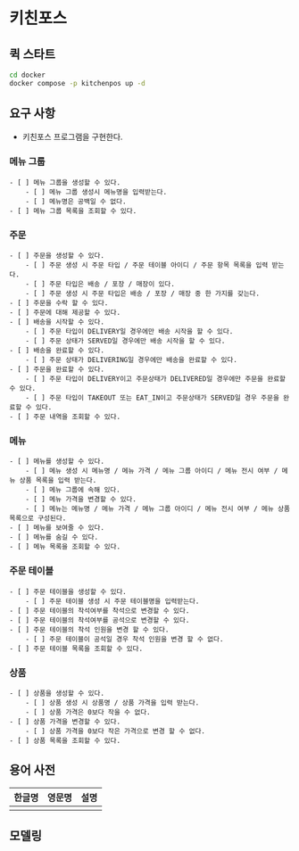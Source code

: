 # 키친포스

## 퀵 스타트

```sh
cd docker
docker compose -p kitchenpos up -d
```

## 요구 사항

- 키친포스 프로그램을 구현한다.

### 메뉴 그룹
    - [ ] 메뉴 그룹을 생성할 수 있다.
        - [ ] 메뉴 그룹 생성시 메뉴명을 입력받는다.
        - [ ] 메뉴명은 공백일 수 없다.
    - [ ] 메뉴 그룹 목록을 조회할 수 있다.

### 주문
    - [ ] 주문을 생성할 수 있다.
        - [ ] 주문 생성 시 주문 타입 / 주문 테이블 아이디 / 주문 항목 목록을 입력 받는다.
        - [ ] 주문 타입은 배송 / 포장 / 매장이 있다.
        - [ ] 주문 생성 시 주문 타입은 배송 / 포장 / 매장 중 한 가지를 갖는다.
    - [ ] 주문을 수락 할 수 있다.
    - [ ] 주문에 대해 제공할 수 있다.
    - [ ] 배송을 시작할 수 있다.
        - [ ] 주문 타입이 DELIVERY일 경우에만 배송 시작을 할 수 있다.
        - [ ] 주문 상태가 SERVED일 경우에만 배송 시작을 할 수 있다.
    - [ ] 배송을 완료할 수 있다.
        - [ ] 주문 상태가 DELIVERING일 경우에만 배송을 완료할 수 있다.
    - [ ] 주문을 완료할 수 있다.
        - [ ] 주문 타입이 DELIVERY이고 주문상태가 DELIVERED일 경우에만 주문을 완료할 수 있다.
        - [ ] 주문 타입이 TAKEOUT 또는 EAT_IN이고 주문상태가 SERVED일 경우 주문을 완료할 수 있다.
    - [ ] 주문 내역을 조회할 수 있다.

### 메뉴
    - [ ] 메뉴를 생성할 수 있다.
        - [ ] 메뉴 생성 시 메뉴명 / 메뉴 가격 / 메뉴 그룹 아이디 / 메뉴 전시 여부 / 메뉴 상품 목록을 입력 받는다.
        - [ ] 메뉴 그룹에 속해 있다.
        - [ ] 메뉴 가격을 변경할 수 있다.
        - [ ] 메뉴는 메뉴명 / 메뉴 가격 / 메뉴 그룹 아이디 / 메뉴 전시 여부 / 메뉴 상품 목록으로 구성된다.
    - [ ] 메뉴를 보여줄 수 있다.
    - [ ] 메뉴를 숨길 수 있다.
    - [ ] 메뉴 목록을 조회할 수 있다.

### 주문 테이블
    - [ ] 주문 테이블을 생성할 수 있다.
        - [ ] 주문 테이블 생성 시 주문 테이블명을 입력받는다.
    - [ ] 주문 테이블의 착석여부를 착석으로 변경할 수 있다.
    - [ ] 주문 테이블의 착석여부를 공석으로 변경할 수 있다.
    - [ ] 주문 테이블의 착석 인원을 변경 할 수 있다.
        - [ ] 주문 테이블이 공석일 경우 착석 인원을 변경 할 수 없다.
    - [ ] 주문 테이블 목록을 조회할 수 있다.

### 상품
    - [ ] 상품을 생성할 수 있다.
        - [ ] 상품 생성 시 상품명 / 상품 가격을 입력 받는다.
        - [ ] 상품 가격은 0보다 작을 수 없다.
    - [ ] 상품 가격을 변경할 수 있다.
        - [ ] 상품 가격을 0보다 작은 가격으로 변경 할 수 없다.
    - [ ] 상품 목록을 조회할 수 있다.


## 용어 사전

| 한글명 | 영문명 | 설명 |
| --- | --- | --- |
|  |  |  |

## 모델링
